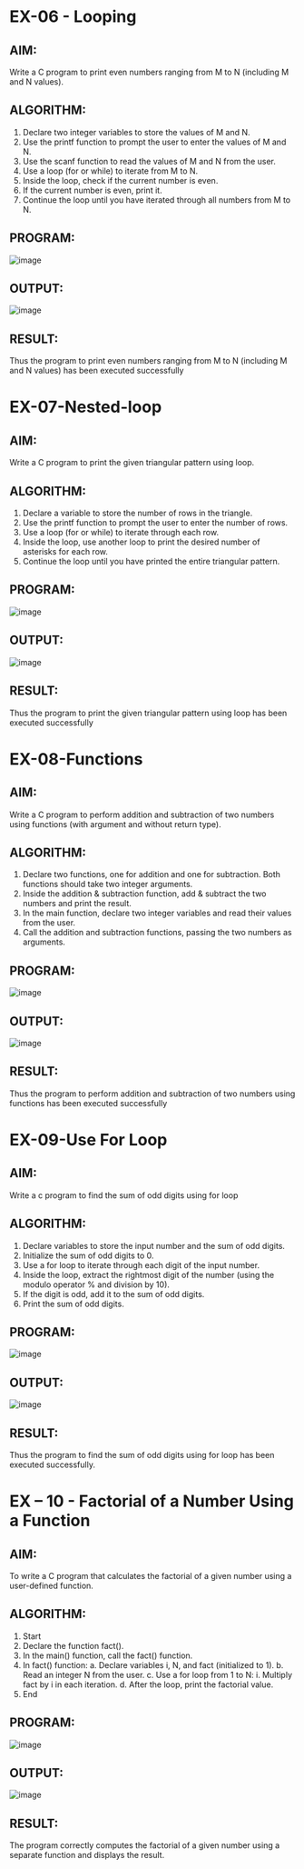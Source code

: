 # EX-06 - Looping
## AIM:
Write a C program to print even numbers ranging from M to N (including M and N values).

## ALGORITHM:
1.	Declare two integer variables to store the values of M and N.
2.	Use the printf function to prompt the user to enter the values of M and N.
3.	Use the scanf function to read the values of M and N from the user.
4.	Use a loop (for or while) to iterate from M to N.
5.	Inside the loop, check if the current number is even.
6.	If the current number is even, print it.
7.	Continue the loop until you have iterated through all numbers from M to N.

## PROGRAM:

![image](https://github.com/user-attachments/assets/4e01d190-94bc-4b70-b16f-0bd67ba56320)


## OUTPUT:

![image](https://github.com/user-attachments/assets/a24f09b8-9767-4947-a2d2-b1279a0f0819)











## RESULT:
Thus the program to print even numbers ranging from M to N (including M and N values) has been executed successfully
 
 


# EX-07-Nested-loop

## AIM:

Write a C program to print the given triangular pattern using loop.

## ALGORITHM:

1.	Declare a variable to store the number of rows in the triangle.
2.	Use the printf function to prompt the user to enter the number of rows.
3.	Use a loop (for or while) to iterate through each row.
4.	Inside the loop, use another loop to print the desired number of asterisks for each row.
5.	Continue the loop until you have printed the entire triangular pattern.

## PROGRAM:

![image](https://github.com/user-attachments/assets/5fbaa8e0-943c-47a8-97a7-f6e145c2ee9c)



## OUTPUT:

![image](https://github.com/user-attachments/assets/a7f74490-6da1-4c5a-b573-25a6be627956)





## RESULT:

Thus the program to print the given triangular pattern using loop has been executed successfully
 
 


# EX-08-Functions

## AIM:

Write a C program to perform addition and subtraction of two numbers using functions (with argument and without return type).

## ALGORITHM:

1.	Declare two functions, one for addition and one for subtraction. Both functions should take two integer arguments.
2.	Inside the addition & subtraction function, add & subtract the two numbers and print the result.
3.	In the main function, declare two integer variables and read their values from the user.
4.	Call the addition and subtraction functions, passing the two numbers as arguments.

## PROGRAM:

![image](https://github.com/user-attachments/assets/aec4810f-9368-44dc-8ebb-3236ceabb384)



## OUTPUT:

![image](https://github.com/user-attachments/assets/d5efc9bb-0de4-46f4-82e6-1fa16a812bde)







## RESULT:

Thus the program to perform addition and subtraction of two numbers using functions has been executed successfully
 
 


# EX-09-Use For Loop

## AIM:

Write a c program to find the sum of odd digits using for loop

## ALGORITHM:

1.	Declare variables to store the input number and the sum of odd digits.
2.	Initialize the sum of odd digits to 0.
3.	Use a for loop to iterate through each digit of the input number.
4.	Inside the loop, extract the rightmost digit of the number (using the modulo operator % and division by 10).
5.	If the digit is odd, add it to the sum of odd digits.
6.	Print the sum of odd digits.

## PROGRAM:

![image](https://github.com/user-attachments/assets/e250e848-d1f3-401a-999a-ffa7ce663a7e)



## OUTPUT:

![image](https://github.com/user-attachments/assets/99bd6e07-f6cb-49e0-86a5-f684355e125a)





## RESULT:

Thus the program to find the sum of odd digits using for loop has been executed successfully.




# EX – 10 - Factorial of a Number Using a Function
## AIM:
To write a C program that calculates the factorial of a given number using a user-defined function.
## ALGORITHM:
1.	Start
2.	Declare the function fact().
3.	In the main() function, call the fact() function.
4.	In fact() function:
a.	Declare variables i, N, and fact (initialized to 1).
b.	Read an integer N from the user.
c.	Use a for loop from 1 to N:
i.	Multiply fact by i in each iteration.
d.	After the loop, print the factorial value.
5.	End

## PROGRAM:
![image](https://github.com/user-attachments/assets/b3a19918-6c02-46f7-a442-7113f7900d7e)



## OUTPUT:

![image](https://github.com/user-attachments/assets/ee8b5d5c-47ab-4195-9159-91f4096a587d)


## RESULT:
The program correctly computes the factorial of a given number using a separate function and displays the result.
 
